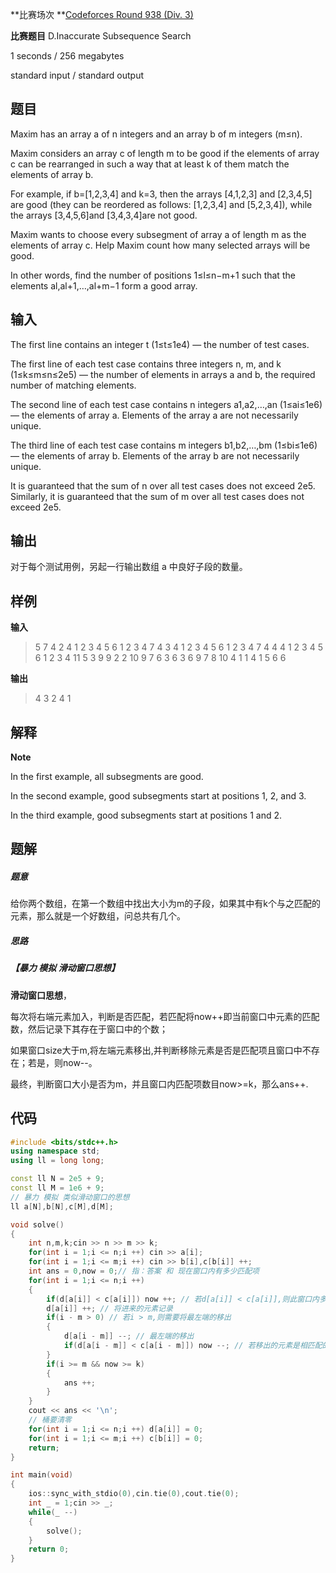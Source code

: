 **比赛场次 **[Codeforces Round 938 (Div. 3)](https://codeforces.com/contest/1955)

**比赛题目** D.Inaccurate Subsequence Search

<!--more-->

1 seconds / 256 megabytes

standard input / standard output

## 题目

Maxim has an array a of n integers and an array b of m integers (m≤n).

Maxim considers an array c of length m to be good if the elements of array c can be rearranged in such a way that at least k of them match the elements of array b.

For example, if b=[1,2,3,4] and k=3, then the arrays [4,1,2,3] and [2,3,4,5] are good (they can be reordered as follows: [1,2,3,4] and [5,2,3,4]), while the arrays [3,4,5,6]and [3,4,3,4]are not good.

Maxim wants to choose every subsegment of array a of length m as the elements of array c. Help Maxim count how many selected arrays will be good.

In other words, find the number of positions 1≤l≤n−m+1 such that the elements al,al+1,…,al+m−1 form a good array.

## 输入

The first line contains an integer t (1≤t≤1e4) — the number of test cases.

The first line of each test case contains three integers n, m, and k (1≤k≤m≤n≤2e5) — the number of elements in arrays a and b, the required number of matching elements.

The second line of each test case contains n integers a1,a2,…,an (1≤ai≤1e6) — the elements of array a. Elements of the array a are not necessarily unique.

The third line of each test case contains m integers b1,b2,…,bm (1≤bi≤1e6) — the elements of array b. Elements of the array b are not necessarily unique.

It is guaranteed that the sum of n over all test cases does not exceed 2e5. Similarly, it is guaranteed that the sum of m over all test cases does not exceed 2e5.

## 输出

对于每个测试用例，另起一行输出数组 a 中良好子段的数量。

## 样例

**输入**

> 5
> 7 4 2
> 4 1 2 3 4 5 6
> 1 2 3 4
> 7 4 3
> 4 1 2 3 4 5 6
> 1 2 3 4
> 7 4 4
> 4 1 2 3 4 5 6
> 1 2 3 4
> 11 5 3
> 9 9 2 2 10 9 7 6 3 6 3
> 6 9 7 8 10
> 4 1 1
> 4 1 5 6
> 6

**输出**

> 4
> 3
> 2
> 4
> 1

## 解释

**Note**

In the first example, all subsegments are good.

In the second example, good subsegments start at positions 1, 2, and 3.

In the third example, good subsegments start at positions 1 and  2.

## 题解

##### 题意

给你两个数组，在第一个数组中找出大小为m的子段，如果其中有k个与之匹配的元素，那么就是一个好数组，问总共有几个。

##### 思路

##### **【暴力 模拟 滑动窗口思想】**

**滑动窗口思想**，

每次将右端元素加入，判断是否匹配，若匹配将now++即当前窗口中元素的匹配数，然后记录下其存在于窗口中的个数；

如果窗口size大于m,将左端元素移出,并判断移除元素是否是匹配项且窗口中不存在；若是，则now--。

最终，判断窗口大小是否为m，并且窗口内匹配项数目now>=k，那么ans++.

## 代码

```c++
#include <bits/stdc++.h>
using namespace std;
using ll = long long;

const ll N = 2e5 + 9;
const ll M = 1e6 + 9;
// 暴力 模拟 类似滑动窗口的思想
ll a[N],b[N],c[M],d[M];

void solve()
{
	int n,m,k;cin >> n >> m >> k;
	for(int i = 1;i <= n;i ++) cin >> a[i];
	for(int i = 1;i <= m;i ++) cin >> b[i],c[b[i]] ++;
	int ans = 0,now = 0;// 指：答案 和 现在窗口内有多少匹配项
	for(int i = 1;i <= n;i ++)
	{
		if(d[a[i]] < c[a[i]]) now ++; // 若d[a[i]] < c[a[i]],则此窗口内多了一个与b匹配的元素
		d[a[i]] ++; // 将进来的元素记录
		if(i - m > 0) // 若i > m,则需要将最左端的移出
		{
			d[a[i - m]] --; // 最左端的移出
			if(d[a[i - m]] < c[a[i - m]]) now --; // 若移出的元素是相匹配的元素，并且窗口内不再有与其相等的元素，则now--
		}
		if(i >= m && now >= k)
		{
			ans ++;
		}
	}
	cout << ans << '\n';	
    // 桶要清零
	for(int i = 1;i <= n;i ++) d[a[i]] = 0;
	for(int i = 1;i <= m;i ++) c[b[i]] = 0;
	return;
}

int main(void)
{
	ios::sync_with_stdio(0),cin.tie(0),cout.tie(0);
	int _ = 1;cin >> _;
	while(_ --)
	{
		solve();
	}
	return 0;
}
```

